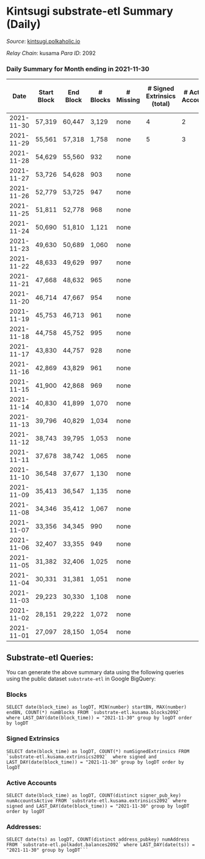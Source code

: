 # Kintsugi substrate-etl Summary (Daily)

_Source_: [kintsugi.polkaholic.io](https://kintsugi.polkaholic.io)

*Relay Chain*: kusama
*Para ID*: 2092



### Daily Summary for Month ending in 2021-11-30


| Date | Start Block | End Block | # Blocks | # Missing | # Signed Extrinsics (total) | # Active Accounts | # Addresses with Balances | # Events | # Transfers | # XCM Transfers In | # XCM Transfers Out |
| ---- | ----------- | --------- | -------- | --------- | --------------------------- | ----------------- | ------------------------- | -------- | ----------- | ------------------ | ------------------- |
| 2021-11-30 | 57,319 | 60,447 | 3,129 | none  | 4 | 2 | 7 | 6,262 |   |   |   |
| 2021-11-29 | 55,561 | 57,318 | 1,758 | none  | 5 | 3 | 5 | 3,526 |   |   |   |
| 2021-11-28 | 54,629 | 55,560 | 932 | none  |  |  | 3 | 1,864 |   |   |   |
| 2021-11-27 | 53,726 | 54,628 | 903 | none  |  |  | 3 | 1,806 |   |   |   |
| 2021-11-26 | 52,779 | 53,725 | 947 | none  |  |  | 3 | 1,894 |   |   |   |
| 2021-11-25 | 51,811 | 52,778 | 968 | none  |  |  | 3 | 1,936 |   |   |   |
| 2021-11-24 | 50,690 | 51,810 | 1,121 | none  |  |  | 3 | 2,248 |   | 1 ($34.09) |   |
| 2021-11-23 | 49,630 | 50,689 | 1,060 | none  |  |  | 2 | 2,124 |   |   |   |
| 2021-11-22 | 48,633 | 49,629 | 997 | none  |  |  | 2 | 1,994 |   |   |   |
| 2021-11-21 | 47,668 | 48,632 | 965 | none  |  |  | 2 | 1,930 |   |   |   |
| 2021-11-20 | 46,714 | 47,667 | 954 | none  |  |  | 2 | 1,908 |   |   |   |
| 2021-11-19 | 45,753 | 46,713 | 961 | none  |  |  | 2 | 1,922 |   |   |   |
| 2021-11-18 | 44,758 | 45,752 | 995 | none  |  |  | 2 | 1,990 |   |   |   |
| 2021-11-17 | 43,830 | 44,757 | 928 | none  |  |  | 2 | 1,856 |   |   |   |
| 2021-11-16 | 42,869 | 43,829 | 961 | none  |  |  | 2 | 1,922 |   |   |   |
| 2021-11-15 | 41,900 | 42,868 | 969 | none  |  |  | 2 | 1,938 |   |   |   |
| 2021-11-14 | 40,830 | 41,899 | 1,070 | none  |  |  | 2 | 2,140 |   |   |   |
| 2021-11-13 | 39,796 | 40,829 | 1,034 | none  |  |  | 2 | 2,068 |   |   |   |
| 2021-11-12 | 38,743 | 39,795 | 1,053 | none  |  |  | 2 | 2,106 |   |   |   |
| 2021-11-11 | 37,678 | 38,742 | 1,065 | none  |  |  | 2 | 2,130 |   |   |   |
| 2021-11-10 | 36,548 | 37,677 | 1,130 | none  |  |  | 2 | 2,260 |   |   |   |
| 2021-11-09 | 35,413 | 36,547 | 1,135 | none  |  |  | 2 | 2,270 |   |   |   |
| 2021-11-08 | 34,346 | 35,412 | 1,067 | none  |  |  | 2 | 2,134 |   |   |   |
| 2021-11-07 | 33,356 | 34,345 | 990 | none  |  |  | 2 | 1,980 |   |   |   |
| 2021-11-06 | 32,407 | 33,355 | 949 | none  |  |  | 2 | 1,898 |   |   |   |
| 2021-11-05 | 31,382 | 32,406 | 1,025 | none  |  |  | 2 | 2,050 |   |   |   |
| 2021-11-04 | 30,331 | 31,381 | 1,051 | none  |  |  | 2 | 2,102 |   |   |   |
| 2021-11-03 | 29,223 | 30,330 | 1,108 | none  |  |  | 2 | 2,216 |   |   |   |
| 2021-11-02 | 28,151 | 29,222 | 1,072 | none  |  |  | 2 | 2,144 |   |   |   |
| 2021-11-01 | 27,097 | 28,150 | 1,054 | none  |  |  | 2 | 2,108 |   |   |   |

## Substrate-etl Queries:
You can generate the above summary data using the following queries using the public dataset `substrate-etl` in Google BigQuery:


### Blocks
```
SELECT date(block_time) as logDT, MIN(number) startBN, MAX(number) endBN, COUNT(*) numBlocks FROM `substrate-etl.kusama.blocks2092`  where LAST_DAY(date(block_time)) = "2021-11-30" group by logDT order by logDT
```


### Signed Extrinsics
```
SELECT date(block_time) as logDT, COUNT(*) numSignedExtrinsics FROM `substrate-etl.kusama.extrinsics2092`  where signed and LAST_DAY(date(block_time)) = "2021-11-30" group by logDT order by logDT
```


### Active Accounts
```
SELECT date(block_time) as logDT, COUNT(distinct signer_pub_key) numAccountsActive FROM `substrate-etl.kusama.extrinsics2092` where signed and LAST_DAY(date(block_time)) = "2021-11-30" group by logDT order by logDT
```


### Addresses:
```
SELECT date(ts) as logDT, COUNT(distinct address_pubkey) numAddress FROM `substrate-etl.polkadot.balances2092` where LAST_DAY(date(ts)) = "2021-11-30" group by logDT```

